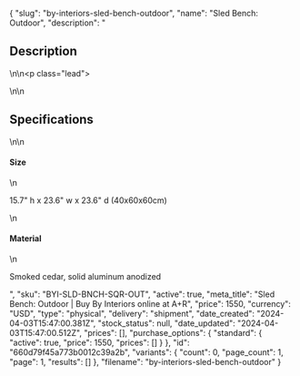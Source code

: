 {
  "slug": "by-interiors-sled-bench-outdoor",
  "name": "Sled Bench: Outdoor",
  "description": "<h2>Description</h2>\n<!-- split -->\n<p class=\"lead\"> </p>\n<!-- split -->\n<h2>Specifications</h2>\n<!-- split -->\n<h4>Size</h4>\n<p>15.7\" h x 23.6\" w x 23.6\" d (40x60x60cm)</p>\n<h4>Material</h4>\n<p>Smoked cedar, solid aluminum anodized</p>",
  "sku": "BYI-SLD-BNCH-SQR-OUT",
  "active": true,
  "meta_title": "Sled Bench: Outdoor | Buy By Interiors online at A+R",
  "price": 1550,
  "currency": "USD",
  "type": "physical",
  "delivery": "shipment",
  "date_created": "2024-04-03T15:47:00.381Z",
  "stock_status": null,
  "date_updated": "2024-04-03T15:47:00.512Z",
  "prices": [],
  "purchase_options": {
    "standard": {
      "active": true,
      "price": 1550,
      "prices": []
    }
  },
  "id": "660d79f45a773b0012c39a2b",
  "variants": {
    "count": 0,
    "page_count": 1,
    "page": 1,
    "results": []
  },
  "filename": "by-interiors-sled-bench-outdoor"
}